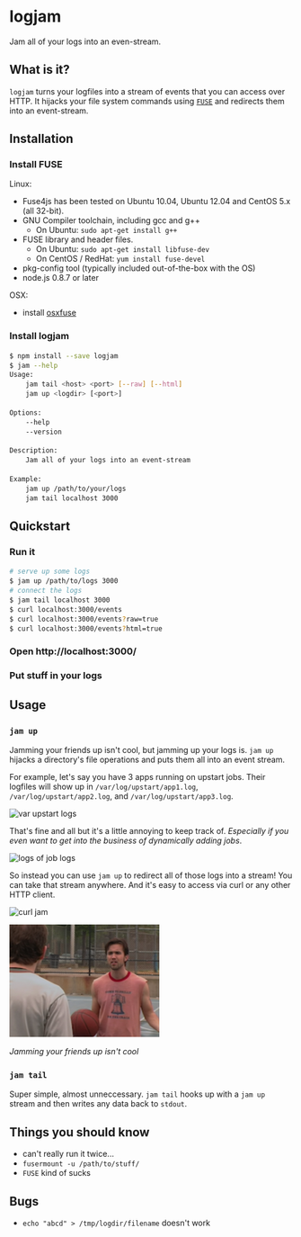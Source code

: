 # logjam
Jam all of your logs into an even-stream.

## What is it?
`logjam` turns your logfiles into a stream of events that you can access 
over HTTP. It hijacks your file system commands using [`FUSE`]() and redirects
them into an event-stream.

*<gif goes here>*

## Installation
### Install FUSE
Linux:
* Fuse4js has been tested on Ubuntu 10.04, Ubuntu 12.04  and CentOS 5.x (all 32-bit).
* GNU Compiler toolchain, including gcc and g++
    * On Ubuntu: `sudo apt-get install g++`
* FUSE library and header files.
    * On Ubuntu: `sudo apt-get install libfuse-dev`
    * On CentOS / RedHat: `yum install fuse-devel`
* pkg-config tool (typically included out-of-the-box with the OS)
* node.js 0.8.7 or later

OSX:
* install [osxfuse](http://osxfuse.github.com/)

### Install logjam
```bash
$ npm install --save logjam
$ jam --help
Usage:
    jam tail <host> <port> [--raw] [--html]
    jam up <logdir> [<port>] 

Options:
    --help
    --version

Description:
    Jam all of your logs into an event-stream

Example:
    jam up /path/to/your/logs
    jam tail localhost 3000 
```

## Quickstart
### Run it
```bash
# serve up some logs
$ jam up /path/to/logs 3000
# connect the logs
$ jam tail localhost 3000
$ curl localhost:3000/events
$ curl localhost:3000/events?raw=true
$ curl localhost:3000/events?html=true
```

### Open http://localhost:3000/
*<picture goes here>*

### Put stuff in your logs
*<picture goes here>*


## Usage
### `jam up`
Jamming your friends up isn't cool, but jamming up your logs is. `jam up` 
hijacks a directory's file operations and puts them all into an event stream.

For example, let's say you have 3 apps running on upstart jobs. Their logfiles
will show up in `/var/log/upstart/app1.log`, `/var/log/upstart/app2.log`, and
`/var/log/upstart/app3.log`.

![var upstart logs](http://placehold.it/200x200)

That's fine and all but it's a little annoying to keep track of. *Especially if 
you even want to get into the business of dynamically adding jobs*.

![logs of job logs](http://placehold.it/200x200)

So instead you can use `jam up` to redirect all of those logs into a stream! 
You can take that stream anywhere. And it's easy to access via curl or any other
 HTTP client.

![curl jam](http://placehold.it/200x200)

<img src="./public/images/mac-basketball.png" height="200px">

*Jamming your friends up isn't cool*

### `jam tail`
Super simple, almost unneccessary. `jam tail` hooks up with a `jam up` stream 
and then writes any data back to `stdout`.


## Things you should know
- can't really run it twice...
- `fusermount -u /path/to/stuff/`
- `FUSE` kind of sucks

## Bugs
- `echo "abcd" > /tmp/logdir/filename` doesn't work

